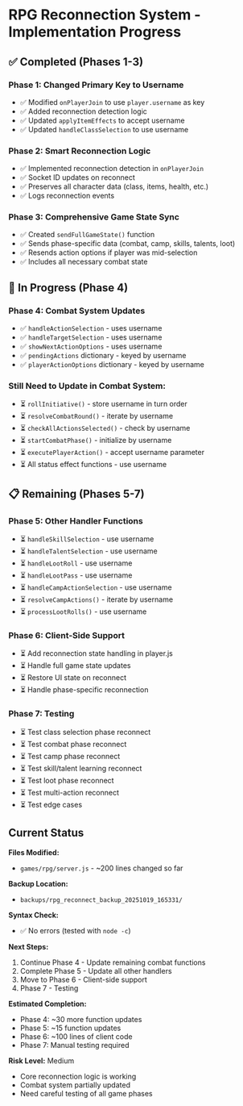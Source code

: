 # RPG Reconnection System - Implementation Progress

## ✅ Completed (Phases 1-3)

### Phase 1: Changed Primary Key to Username
- ✅ Modified `onPlayerJoin` to use `player.username` as key
- ✅ Added reconnection detection logic
- ✅ Updated `applyItemEffects` to accept username
- ✅ Updated `handleClassSelection` to use username

### Phase 2: Smart Reconnection Logic
- ✅ Implemented reconnection detection in `onPlayerJoin`
- ✅ Socket ID updates on reconnect
- ✅ Preserves all character data (class, items, health, etc.)
- ✅ Logs reconnection events

### Phase 3: Comprehensive Game State Sync
- ✅ Created `sendFullGameState()` function
- ✅ Sends phase-specific data (combat, camp, skills, talents, loot)
- ✅ Resends action options if player was mid-selection
- ✅ Includes all necessary combat state

## 🔄 In Progress (Phase 4)

### Phase 4: Combat System Updates
- ✅ `handleActionSelection` - uses username
- ✅ `handleTargetSelection` - uses username
- ✅ `showNextActionOptions` - uses username
- ✅ `pendingActions` dictionary - keyed by username
- ✅ `playerActionOptions` dictionary - keyed by username

### Still Need to Update in Combat System:
- ⏳ `rollInitiative()` - store username in turn order
- ⏳ `resolveCombatRound()` - iterate by username
- ⏳ `checkAllActionsSelected()` - check by username
- ⏳ `startCombatPhase()` - initialize by username
- ⏳ `executePlayerAction()` - accept username parameter
- ⏳ All status effect functions - use username

## 📋 Remaining (Phases 5-7)

### Phase 5: Other Handler Functions
- ⏳ `handleSkillSelection` - use username
- ⏳ `handleTalentSelection` - use username  
- ⏳ `handleLootRoll` - use username
- ⏳ `handleLootPass` - use username
- ⏳ `handleCampActionSelection` - use username
- ⏳ `resolveCampActions()` - iterate by username
- ⏳ `processLootRolls()` - use username

### Phase 6: Client-Side Support
- ⏳ Add reconnection state handling in player.js
- ⏳ Handle full game state updates
- ⏳ Restore UI state on reconnect
- ⏳ Handle phase-specific reconnection

### Phase 7: Testing
- ⏳ Test class selection phase reconnect
- ⏳ Test combat phase reconnect
- ⏳ Test camp phase reconnect
- ⏳ Test skill/talent learning reconnect
- ⏳ Test loot phase reconnect
- ⏳ Test multi-action reconnect
- ⏳ Test edge cases

## Current Status

**Files Modified:**
- `games/rpg/server.js` - ~200 lines changed so far

**Backup Location:**
- `backups/rpg_reconnect_backup_20251019_165331/`

**Syntax Check:**
- ✅ No errors (tested with `node -c`)

**Next Steps:**
1. Continue Phase 4 - Update remaining combat functions
2. Complete Phase 5 - Update all other handlers
3. Move to Phase 6 - Client-side support
4. Phase 7 - Testing

**Estimated Completion:**
- Phase 4: ~30 more function updates
- Phase 5: ~15 function updates
- Phase 6: ~100 lines of client code
- Phase 7: Manual testing required

**Risk Level:** Medium
- Core reconnection logic is working
- Combat system partially updated
- Need careful testing of all game phases

